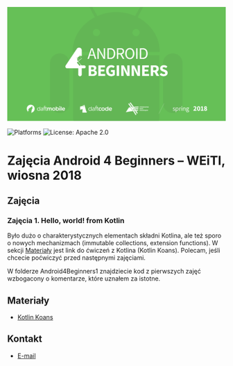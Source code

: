 [![Android 4 Beginners Spring 2018](assets/logo.png)](https://github.com/DaftMobile/android4beginners_2018)

![Platforms](https://img.shields.io/badge/platforms-Android-green.svg)
![License: Apache 2.0](https://img.shields.io/badge/License-Apache%202.0-blue.svg)

# Zajęcia Android 4 Beginners – WEiTI, wiosna 2018

## Zajęcia

### Zajęcia 1. Hello, world! from Kotlin

Było dużo o charakterystycznych elementach składni Kotlina, ale też sporo o nowych mechanizmach (immutable collections, extension functions). W sekcji [Materiały](#Materiały) jest link do ćwiczeń z Kotlina (Kotlin Koans). Polecam, jeśli chcecie poćwiczyć przed następnymi zajęciami.

W folderze Android4Beginners1 znajdziecie kod z pierwszych zajęć wzbogacony o komentarze, które uznałem za istotne.

## Materiały

- [Kotlin Koans](http://kotlinlang.org/docs/tutorials/koans.html)

## Kontakt

- [E-mail](mailto:konrad.kowalewski@daftcode.pl)
